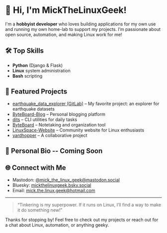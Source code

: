 # 👋 Hi, I'm MickTheLinuxGeek!

I'm a **hobbyist developer** who loves building applications for my own use and running my own home-lab to support my projects. I’m passionate about open source, automation, and making Linux work for me!

## 🛠️ Top Skills

- **Python** (Django & Flask)
- **Linux** system administration
- **Bash** scripting

## 🚀 Featured Projects

- [earthquake_data_explorer (GitLab)](https://gitlab.com/MickTheLinuxGeek/earthquake_data_explorer) – My favorite project: an explorer for earthquake datasets
- [ByteBoard-Blog](https://github.com/MickTheLinuxGeek/ByteBoard-Blog) – Personal blogging platform
- [dits](https://github.com/MickTheLinuxGeek/dits) – CLI utilities for daily tasks
- [ByteBoard](https://github.com/MickTheLinuxGeek/ByteBoard) – Notetaking and organization tool
- [LinuxSpace-Website](https://github.com/MickTheLinuxGeek/LinuxSpace-Website) – Community website for Linux enthusiasts
- [yardhopper](https://github.com/frzbgolfer/yardhopper) – A collaborative project

## 👤 Personal Bio -- Coming Soon

<!-- Add your personal bio here! -->

## 🌐 Connect with Me

- Mastodon: [@mick_the_linux_geek@mastodon.social](https://mastodon.social/@mick_the_linux_geek)
- Bluesky: [mickthelinuxgeek.bsky.social](https://bsky.app/profile/mickthelinuxgeek.bsky.social)
- Email: [mick.the.linux.geek@hotmail.com](mailto:mick.the.linux.geek@hotmail.com)

---

> “Tinkering is my superpower. If it runs on Linux, I’ll find a way to make it do something new!”

Thanks for stopping by! Feel free to check out my projects or reach out for a chat about Linux, automation, or anything geeky.